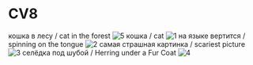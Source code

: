 # CV8
кошка в лесу / cat in the forest
![5](https://github.com/saduremar/CV8/assets/118875192/0a3d3b52-9909-4233-b41f-5f75cf83e576)
кошка / cat
![1](https://github.com/saduremar/CV8/assets/118875192/3716436f-5eb7-46c4-9110-d1f6ea406382)
на языке вертится / spinning on the tongue
![2](https://github.com/saduremar/CV8/assets/118875192/02c13644-b38d-4883-b90d-7932fefb04aa)
самая страшная картинка / scariest picture
![3](https://github.com/saduremar/CV8/assets/118875192/8ec0606e-3b1f-4cdb-9663-e4ce51126705)
селёдка под шубой / Herring under a Fur Coat
![4](https://github.com/saduremar/CV8/assets/118875192/ffd97792-0d2a-4635-a83e-4e4ecb936c68)

